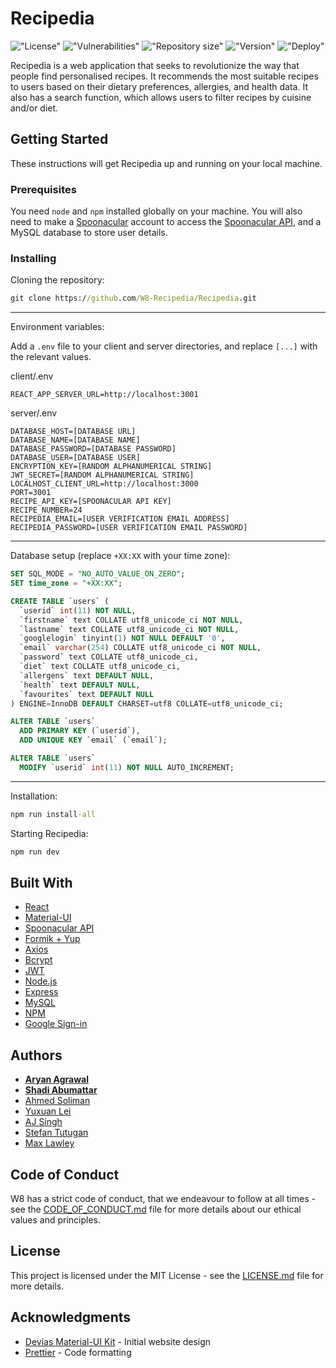 # Recipedia

!["License"](https://img.shields.io/github/license/W8-Recipedia/Recipedia)
!["Vulnerabilities"](https://img.shields.io/snyk/vulnerabilities/github/W8-Recipedia/Recipedia)
!["Repository size"](https://img.shields.io/github/repo-size/W8-Recipedia/Recipedia)
!["Version"](https://img.shields.io/github/package-json/v/W8-Recipedia/Recipedia)
!["Deploy"](https://img.shields.io/netlify/f95d5909-051d-4a94-ad17-4f8c86c80fc1)

Recipedia is a web application that seeks to revolutionize the way that people find personalised recipes. It recommends the most suitable recipes to users based on their dietary preferences, allergies, and health data. It also has a search function, which allows users to filter recipes by cuisine and/or diet.

## Getting Started

These instructions will get Recipedia up and running on your local machine.

### Prerequisites

You need `node` and `npm` installed globally on your machine. You will also need to make a [Spoonacular](https://spoonacular.com/food-api/console#Dashboard) account to access the [Spoonacular API](https://spoonacular.com/food-api), and a MySQL database to store user details.

### Installing

Cloning the repository:

```cmd
git clone https://github.com/W8-Recipedia/Recipedia.git
```

---

Environment variables:

Add a `.env` file to your client and server directories, and replace `[...]` with the relevant values.

client/.env

```dosini
REACT_APP_SERVER_URL=http://localhost:3001
```

server/.env

```dosini
DATABASE_HOST=[DATABASE URL]
DATABASE_NAME=[DATABASE NAME]
DATABASE_PASSWORD=[DATABASE PASSWORD]
DATABASE_USER=[DATABASE USER]
ENCRYPTION_KEY=[RANDOM ALPHANUMERICAL STRING]
JWT_SECRET=[RANDOM ALPHANUMERICAL STRING]
LOCALHOST_CLIENT_URL=http://localhost:3000
PORT=3001
RECIPE_API_KEY=[SPOONACULAR API KEY]
RECIPE_NUMBER=24
RECIPEDIA_EMAIL=[USER VERIFICATION EMAIL ADDRESS]
RECIPEDIA_PASSWORD=[USER VERIFICATION EMAIL PASSWORD]
```

---

Database setup (replace `+XX:XX` with your time zone):

```sql
SET SQL_MODE = "NO_AUTO_VALUE_ON_ZERO";
SET time_zone = "+XX:XX";

CREATE TABLE `users` (
  `userid` int(11) NOT NULL,
  `firstname` text COLLATE utf8_unicode_ci NOT NULL,
  `lastname` text COLLATE utf8_unicode_ci NOT NULL,
  `googlelogin` tinyint(1) NOT NULL DEFAULT '0',
  `email` varchar(254) COLLATE utf8_unicode_ci NOT NULL,
  `password` text COLLATE utf8_unicode_ci,
  `diet` text COLLATE utf8_unicode_ci,
  `allergens` text DEFAULT NULL,
  `health` text DEFAULT NULL,
  `favourites` text DEFAULT NULL
) ENGINE=InnoDB DEFAULT CHARSET=utf8 COLLATE=utf8_unicode_ci;

ALTER TABLE `users`
  ADD PRIMARY KEY (`userid`),
  ADD UNIQUE KEY `email` (`email`);

ALTER TABLE `users`
  MODIFY `userid` int(11) NOT NULL AUTO_INCREMENT;
```

---

Installation:

```cmd
npm run install-all
```

Starting Recipedia:

```cmd
npm run dev
```

## Built With

- [React](https://reactjs.org/)
- [Material-UI](https://material-ui.com/)
- [Spoonacular API](https://spoonacular.com/food-api)
- [Formik + Yup](https://formik.org/)
- [Axios](https://www.npmjs.com/package/axios)
- [Bcrypt](https://www.npmjs.com/package/bcrypt)
- [JWT](https://jwt.io/)
- [Node.js](https://nodejs.org/)
- [Express](https://expressjs.com/)
- [MySQL](https://www.mysql.com/)
- [NPM](https://www.npmjs.com/)
- [Google Sign-in](https://developers.google.com/identity/sign-in/web)

## Authors

- **[Aryan Agrawal](https://github.com/ary4n99)**
- **[Shadi Abumattar](https://github.com/AbumattarSA)**
- [Ahmed Soliman](https://github.com/LEGENDSOLI)
- [Yuxuan Lei](https://github.com/yuxuanlei)
- [AJ Singh](https://github.com/asjsingh)
- [Stefan Tutugan](https://github.com/tutugan)
- [Max Lawley](https://github.com/lawleymax)

## Code of Conduct

W8 has a strict code of conduct, that we endeavour to follow at all times - see the [CODE_OF_CONDUCT.md](CODE_OF_CONDUCT.md) file for more details about our ethical values and principles.

## License

This project is licensed under the MIT License - see the [LICENSE.md](LICENSE.md) file for more details.

## Acknowledgments

- [Devias Material-UI Kit](https://github.com/devias-io/material-kit-react/) - Initial website design
- [Prettier](https://prettier.io/) - Code formatting
